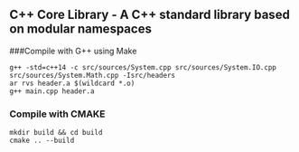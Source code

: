 ## C++ Core Library - A C++ standard library based on modular namespaces

###Compile with G++ using Make
```
g++ -std=c++14 -c src/sources/System.cpp src/sources/System.IO.cpp src/sources/System.Math.cpp -Isrc/headers
ar rvs header.a $(wildcard *.o)
g++ main.cpp header.a
```
### Compile with CMAKE
```
mkdir build && cd build
cmake .. --build
```